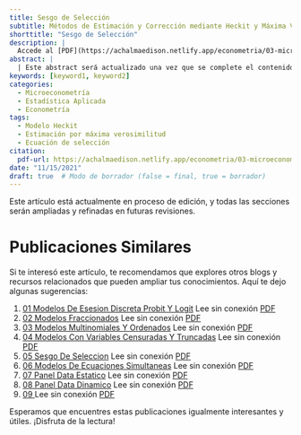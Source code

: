 ```yaml
---
title: Sesgo de Selección
subtitle: Métodos de Estimación y Corrección mediante Heckit y Máxima Verosimilitud
shorttitle: "Sesgo de Selección"
description: |
  Accede al [PDF](https://achalmaedison.netlify.app/econometria/03-microeconometria/2021-11-15-05-sesgo-de-seleccion/index.pdf) completo aquí.
abstract: |
  | Este abstract será actualizado una vez que se complete el contenido final del artículo.
keywords: [keyword1, keyword2]
categories:
  - Microeconometría
  - Estadística Aplicada
  - Econometría
tags:
  - Modelo Heckit
  - Estimación por máxima verosimilitud
  - Ecuación de selección
citation:
  pdf-url: https://achalmaedison.netlify.app/econometria/03-microeconometria/2021-11-15-05-sesgo-de-seleccion/index.pdf
date: "11/15/2021"
draft: true  # Modo de borrador (false = final, true = borrador)
---
```








Este artículo está actualmente en proceso de edición, y todas las secciones serán ampliadas y refinadas en futuras revisiones.


# Publicaciones Similares

Si te interesó este artículo, te recomendamos que explores otros blogs y recursos relacionados que pueden ampliar tus conocimientos. Aquí te dejo algunas sugerencias:


1. [01 Modelos De Esesion Discreta Probit Y Logit](https://achalmaedison.netlify.app/econometria/03-microeconometria/2021-10-18-01-modelos-de-esesion-discreta-probit-y-logit) Lee sin conexión [PDF](https://achalmaedison.netlify.app/econometria/03-microeconometria/2021-10-18-01-modelos-de-esesion-discreta-probit-y-logit/index.pdf)
2. [02 Modelos Fraccionados](https://achalmaedison.netlify.app/econometria/03-microeconometria/2021-10-25-02-modelos-fraccionados) Lee sin conexión [PDF](https://achalmaedison.netlify.app/econometria/03-microeconometria/2021-10-25-02-modelos-fraccionados/index.pdf)
3. [03 Modelos Multinomiales Y Ordenados](https://achalmaedison.netlify.app/econometria/03-microeconometria/2021-11-01-03-modelos-multinomiales-y-ordenados) Lee sin conexión [PDF](https://achalmaedison.netlify.app/econometria/03-microeconometria/2021-11-01-03-modelos-multinomiales-y-ordenados/index.pdf)
4. [04 Modelos Con Variables Censuradas Y Truncadas](https://achalmaedison.netlify.app/econometria/03-microeconometria/2021-11-08-04-modelos-con-variables-censuradas-y-truncadas) Lee sin conexión [PDF](https://achalmaedison.netlify.app/econometria/03-microeconometria/2021-11-08-04-modelos-con-variables-censuradas-y-truncadas/index.pdf)
5. [05 Sesgo De Seleccion](https://achalmaedison.netlify.app/econometria/03-microeconometria/2021-11-15-05-sesgo-de-seleccion) Lee sin conexión [PDF](https://achalmaedison.netlify.app/econometria/03-microeconometria/2021-11-15-05-sesgo-de-seleccion/index.pdf)
6. [06 Modelos De Ecuaciones Simultaneas](https://achalmaedison.netlify.app/econometria/03-microeconometria/2021-11-22-06-modelos-de-ecuaciones-simultaneas) Lee sin conexión [PDF](https://achalmaedison.netlify.app/econometria/03-microeconometria/2021-11-22-06-modelos-de-ecuaciones-simultaneas/index.pdf)
7. [07 Panel Data Estatico](https://achalmaedison.netlify.app/econometria/03-microeconometria/2021-11-29-07-panel-data-estatico) Lee sin conexión [PDF](https://achalmaedison.netlify.app/econometria/03-microeconometria/2021-11-29-07-panel-data-estatico/index.pdf)
8. [08 Panel Data Dinamico](https://achalmaedison.netlify.app/econometria/03-microeconometria/2021-12-06-08-panel-data-dinamico) Lee sin conexión [PDF](https://achalmaedison.netlify.app/econometria/03-microeconometria/2021-12-06-08-panel-data-dinamico/index.pdf)
9. [09 ](https://achalmaedison.netlify.app/econometria/03-microeconometria/2021-12-13-09-) Lee sin conexión [PDF](https://achalmaedison.netlify.app/econometria/03-microeconometria/2021-12-13-09-/index.pdf)


Esperamos que encuentres estas publicaciones igualmente interesantes y útiles. ¡Disfruta de la lectura!

